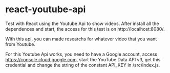 # react-youtube-api
Test with React using the Youtube Api to show videos. After install all the dependences and start, the access for this test is on http://localhost:8080/.

With this api, you can made researchs for whatever video that you want from Youtube.

For this Youtube Api works, you need to have a Google account, access https://console.cloud.google.com, start the YouTube Data API v3, get this credential and change the string of the constant API_KEY in /src/index.js. 
